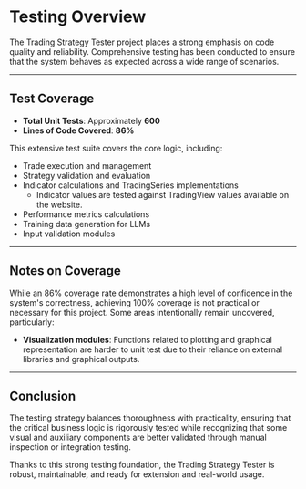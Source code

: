 
# Testing Overview

The Trading Strategy Tester project places a strong emphasis on code quality and reliability. Comprehensive testing has been conducted to ensure that the system behaves as expected across a wide range of scenarios.

---

## Test Coverage

- **Total Unit Tests**: Approximately **600**
- **Lines of Code Covered**: **86%**

This extensive test suite covers the core logic, including:
- Trade execution and management
- Strategy validation and evaluation
- Indicator calculations and TradingSeries implementations
  - Indicator values are tested against TradingView values available on the website.
- Performance metrics calculations
- Training data generation for LLMs
- Input validation modules

---

## Notes on Coverage

While an 86% coverage rate demonstrates a high level of confidence in the system's correctness, achieving 100% coverage is not practical or necessary for this project. Some areas intentionally remain uncovered, particularly:

- **Visualization modules**: Functions related to plotting and graphical representation are harder to unit test due to their reliance on external libraries and graphical outputs.

---

## Conclusion

The testing strategy balances thoroughness with practicality, ensuring that the critical business logic is rigorously tested while recognizing that some visual and auxiliary components are better validated through manual inspection or integration testing.

Thanks to this strong testing foundation, the Trading Strategy Tester is robust, maintainable, and ready for extension and real-world usage.
